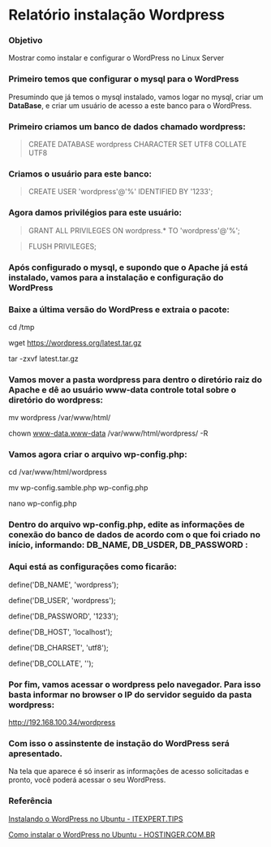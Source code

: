 # Relatório instalação Wordpress




### Objetivo

Mostrar como instalar e configurar o WordPress no Linux Server

### Primeiro temos que configurar o mysql para o WordPress

Presumindo que já temos o mysql instalado, vamos logar no mysql, criar um **DataBase**, e criar um usuário de acesso a este banco para o WordPress.

### Primeiro criamos um banco de dados chamado wordpress:

> CREATE DATABASE wordpress CHARACTER SET UTF8 COLLATE UTF8

### Criamos o usuário para este banco: 

> CREATE USER 'wordpress'@'%' IDENTIFIED BY '1233';

### Agora damos privilégios para este usuário:

> GRANT ALL PRIVILEGES ON wordpress.* TO 'wordpress'@'%';

> FLUSH PRIVILEGES;


### Após configurado o mysql, e supondo que o Apache já está instalado, vamos para a instalação e configuração do WordPress

### Baixe a última versão do WordPress e extraia o pacote:

cd /tmp

wget https://wordpress.org/latest.tar.gz

tar -zxvf latest.tar.gz

### Vamos mover a pasta wordpress para dentro o diretório raiz do Apache e dê ao usuário **www-data** controle total sobre o diretório do wordpress:

mv wordpress /var/www/html/

chown www-data.www-data /var/www/html/wordpress/ -R

### Vamos agora criar o arquivo wp-config.php:

cd /var/www/html/wordpress

mv wp-config.samble.php wp-config.php

nano wp-config.php

### Dentro do arquivo wp-config.php, edite as informações de conexão do banco de dados de acordo com o que foi criado no início, informando: **DB_NAME, DB_USDER, DB_PASSWORD** :

### Aqui está as configurações como ficarão: 

  define('DB_NAME', 'wordpress');

  define('DB_USER', 'wordpress');

  define('DB_PASSWORD', '1233');

  define('DB_HOST', 'localhost');

  define('DB_CHARSET', 'utf8');

  define('DB_COLLATE', '');

### Por fim, vamos acessar o wordpress pelo navegador. Para isso basta informar no browser o IP do servidor seguido da pasta wordpress: 

  http://192.168.100.34/wordpress

### Com isso o assinstente de instação do WordPress será apresentado.

  Na tela que aparece é só inserir as informações de acesso solicitadas e pronto, você poderá acessar o seu WordPress.



### Referência

[Instalando o WordPress no Ubuntu - ITEXPERT.TIPS](https://itexpert.tips/pt-br/wordpress-pt-br/instalando-o-wordpress-no-ubuntu-linux/)

[Como instalar o WordPress no Ubuntu - HOSTINGER.COM.BR](https://www.hostinger.com.br/tutoriais/como-instalar-wordpress-ubuntu/#Instale-e-Configure-Apache-2)










